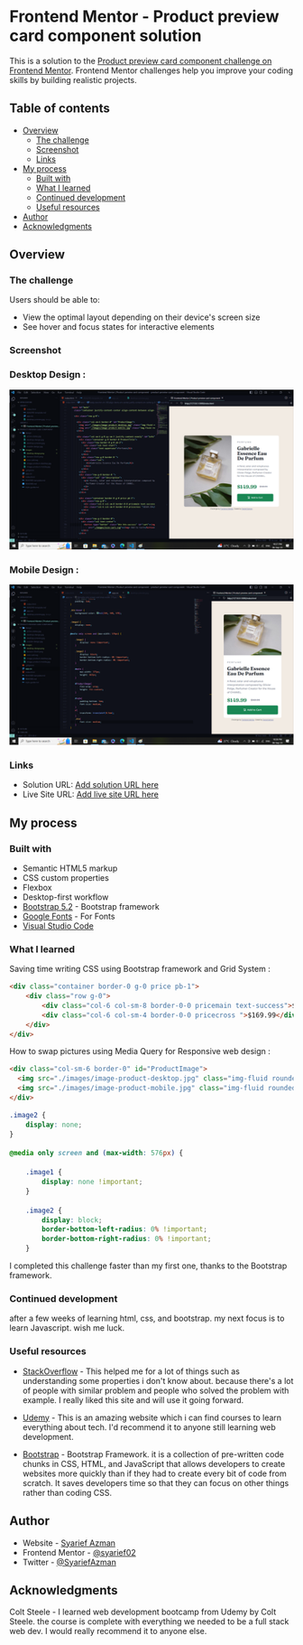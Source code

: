 # Frontend Mentor - Product preview card component solution

This is a solution to the [Product preview card component challenge on Frontend Mentor](https://www.frontendmentor.io/challenges/product-preview-card-component-GO7UmttRfa). Frontend Mentor challenges help you improve your coding skills by building realistic projects. 

## Table of contents

- [Overview](#overview)
	- [The challenge](#the-challenge)
	- [Screenshot](#screenshot)
	- [Links](#links)
- [My process](#my-process)
	- [Built with](#built-with)
	- [What I learned](#what-i-learned)
	- [Continued development](#continued-development)
	- [Useful resources](#useful-resources)
- [Author](#author)
- [Acknowledgments](#acknowledgments)

## Overview

### The challenge

Users should be able to:

- View the optimal layout depending on their device's screen size
- See hover and focus states for interactive elements

### Screenshot

### Desktop Design :
![Desktop](./images/desktop%20design.png)
### Mobile Design :
![Mobile](./images/mobile%20design.png)

### Links

- Solution URL: [Add solution URL here](https://github.com/syarief02/product-preview-card-component.git)
- Live Site URL: [Add live site URL here](https://syarief02.github.io/product-preview-card-component/)

## My process

### Built with

- Semantic HTML5 markup
- CSS custom properties
- Flexbox
- Desktop-first workflow
- [Bootstrap 5.2](https://getbootstrap.com/docs/5.2/) - Bootstrap framework
- [Google Fonts](https://fonts.google.com/) - For Fonts
- [Visual Studio Code](https://code.visualstudio.com/)

### What I learned

Saving time writing CSS using Bootstrap framework and Grid System :

```html
<div class="container border-0 g-0 price pb-1">
	<div class="row g-0">
		<div class="col-6 col-sm-8 border-0-0 pricemain text-success">$149.99</div>
		<div class="col-6 col-sm-4 border-0-0 pricecross ">$169.99</div>
	</div>
</div>
```

How to swap pictures using Media Query for Responsive web design :		

```html
<div class="col-sm-6 border-0" id="ProductImage">
  <img src="./images/image-product-desktop.jpg" class="img-fluid rounded-3 image1" alt="">
  <img src="./images/image-product-mobile.jpg" class="img-fluid rounded-3 image2" alt="">
</div>
```
```css
.image2 {
    display: none;
}

@media only screen and (max-width: 576px) {

    .image1 {
        display: none !important;
    }

    .image2 {
        display: block;
        border-bottom-left-radius: 0% !important;
        border-bottom-right-radius: 0% !important;
    }
```
I completed this challenge faster than my first one, thanks to the Bootstrap framework.

### Continued development

after a few weeks of learning html, css, and bootstrap. my next focus is to learn Javascript. wish me luck.

### Useful resources

- [StackOverflow](https://stackoverflow.com/questions/52941346/css-height-calc100vh-vs-height-100vh) - This helped me for a lot of things such as understanding some properties i don't know about. because there's a lot of people with similar problem and people who solved the problem with example. I really liked this site and will use it going forward.

- [Udemy](https://www.udemy.com/course/the-web-developer-bootcamp/) - This is an amazing website which i can find courses to learn everything about tech. I'd recommend it to anyone still learning web development.

- [Bootstrap](https://getbootstrap.com/) - Bootstrap Framework. it is a collection of pre-written code chunks in CSS, HTML, and JavaScript that allows developers to create websites more quickly than if they had to create every bit of code from scratch. It saves developers time so that they can focus on other things rather than coding CSS.


## Author

- Website - [Syarief Azman](https://github.com/syarief02)
- Frontend Mentor - [@syarief02](https://www.frontendmentor.io/profile/syarief02)
- Twitter - [@SyariefAzman](https://www.twitter.com/SyariefAzman)

## Acknowledgments

Colt Steele - I learned web development bootcamp from Udemy by Colt Steele. the course is complete with everything we needed to be a full stack web dev. I would really recommend it to anyone else.
